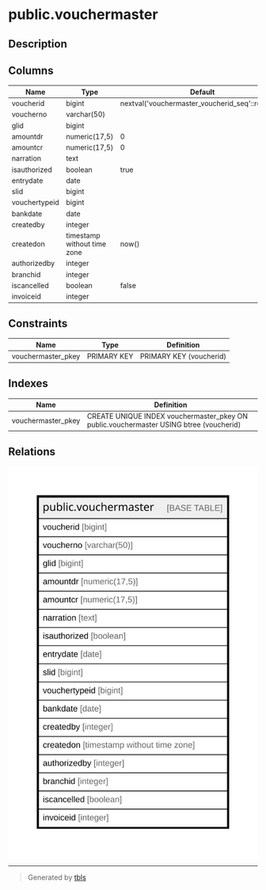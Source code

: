 # public.vouchermaster

## Description

## Columns

| Name | Type | Default | Nullable | Children | Parents | Comment |
| ---- | ---- | ------- | -------- | -------- | ------- | ------- |
| voucherid | bigint | nextval('vouchermaster_voucherid_seq'::regclass) | false |  |  |  |
| voucherno | varchar(50) |  | true |  |  |  |
| glid | bigint |  | true |  |  |  |
| amountdr | numeric(17,5) | 0 | false |  |  |  |
| amountcr | numeric(17,5) | 0 | false |  |  |  |
| narration | text |  | true |  |  |  |
| isauthorized | boolean | true | true |  |  |  |
| entrydate | date |  | true |  |  |  |
| slid | bigint |  | true |  |  |  |
| vouchertypeid | bigint |  | true |  |  |  |
| bankdate | date |  | true |  |  |  |
| createdby | integer |  | true |  |  |  |
| createdon | timestamp without time zone | now() | true |  |  |  |
| authorizedby | integer |  | true |  |  |  |
| branchid | integer |  | true |  |  |  |
| iscancelled | boolean | false | true |  |  |  |
| invoiceid | integer |  | true |  |  |  |

## Constraints

| Name | Type | Definition |
| ---- | ---- | ---------- |
| vouchermaster_pkey | PRIMARY KEY | PRIMARY KEY (voucherid) |

## Indexes

| Name | Definition |
| ---- | ---------- |
| vouchermaster_pkey | CREATE UNIQUE INDEX vouchermaster_pkey ON public.vouchermaster USING btree (voucherid) |

## Relations

![er](public.vouchermaster.svg)

---

> Generated by [tbls](https://github.com/k1LoW/tbls)
